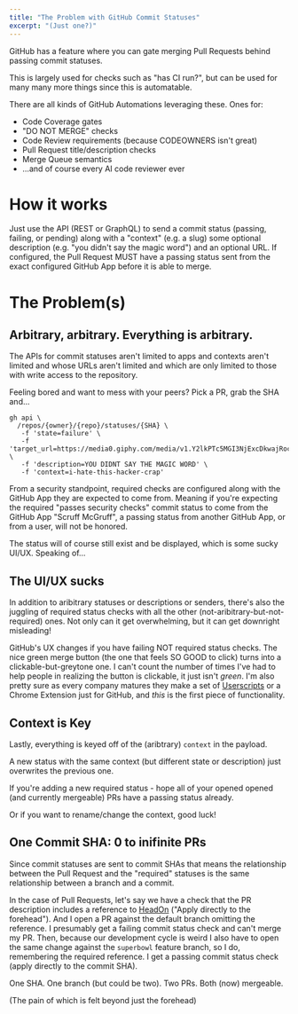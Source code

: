 ```yaml
---
title: "The Problem with GitHub Commit Statuses"
excerpt: "(Just one?)"
---
```


GitHub has a feature where you can gate merging Pull Requests behind passing commit statuses.

This is largely used for checks such as "has CI run?", but can be used for many many more things since this is automatable.

There are all kinds of GitHub Automations leveraging these. Ones for:

- Code Coverage gates
- "DO NOT MERGE" checks
- Code Review requirements (because CODEOWNERS isn't great)
- Pull Request title/description checks
- Merge Queue semantics
- ...and of course every AI code reviewer ever

# How it works

Just use the API (REST or GraphQL) to send a commit status (passing, failing, or pending) along with a "context" (e.g. a slug)
some optional description (e.g. "you didn't say the magic word") and an optional URL.
If configured, the Pull Request MUST have a passing status sent from the exact configured GitHub App 
before it is able to merge.

# The Problem(s)

## Arbitrary, arbitrary. Everything is arbitrary.

The APIs for commit statuses aren't limited to apps and contexts aren't limited and whose URLs aren't limited and which are only
limited to those with write access to the repository.

Feeling bored and want to mess with your peers? Pick a PR, grab the SHA and...

```
gh api \
  /repos/{owner}/{repo}/statuses/{SHA} \
   -f 'state=failure' \
   -f 'target_url=https://media0.giphy.com/media/v1.Y2lkPTc5MGI3NjExcDkwajRocjlpazJ6NXIzbXRlbWg1ZThneml5NzQ4a29sajZkcmZ6MyZlcD12MV9pbnRlcm5hbF9naWZfYnlfaWQmY3Q9Zw/owRSsSHHoVYFa/giphy.gif' \
   -f 'description=YOU DIDNT SAY THE MAGIC WORD' \
   -f 'context=i-hate-this-hacker-crap'
```

From a security standpoint, required checks are configured along with the GitHub App they are expected to come from.
Meaning if you're expecting the required "passes security checks" commit status to come from the GitHub App "Scruff McGruff",
a passing status from another GitHub App, or from a user, will not be honored.

The status will of course still exist and be displayed, which is some sucky UI/UX. Speaking of...

## The UI/UX sucks

In addition to aribitrary statuses or descriptions or senders, there's also the juggling of required status checks with all
the other (not-aribitrary-but-not-required) ones. Not only can it get overwhelming, but it can get downright misleading!

GitHub's UX changes if you have failing NOT required status checks. The nice green merge button (the one that feels SO GOOD to click)
turns into a clickable-but-greytone one. I can't count the number of times I've had to help people in realizing the button is clickable,
it just isn't _green_. I'm also pretty sure as every company matures they make a set of [Userscripts](https://en.wikipedia.org/wiki/Userscript) or a Chrome Extension just for GitHub,
and _this_ is the first piece of functionality.

## Context is Key

Lastly, everything is keyed off of the (aribtrary) `context` in the payload.

A new status with the same context (but different state or description) just overwrites the previous one.

If you're adding a new required status - hope all of your opened opened (and currently mergeable) PRs have a passing 
status already.

Or if you want to rename/change the context, good luck!

## One Commit SHA: 0 to inifinite PRs

Since commit statuses are sent to commit SHAs that means the relationship between the Pull Request and the "required" statuses
is the same relationship between a branch and a commit.

In the case of Pull Requests, let's say we have a check that the PR description includes a reference to [HeadOn](https://en.wikipedia.org/wiki/HeadOn) ("Apply directly to the forehead").
And I open a PR against the default branch omitting the reference. I presumably get a failing commit status check and can't merge my PR.
Then, because our development cycle is weird I also have to open the same change against the `superbowl` feature branch, so I do, remembering
the required reference. I get a passing commit status check (apply directly to the commit SHA).

One SHA. One branch (but could be two). Two PRs. Both (now) mergeable.

(The pain of which is felt beyond just the forehead)
